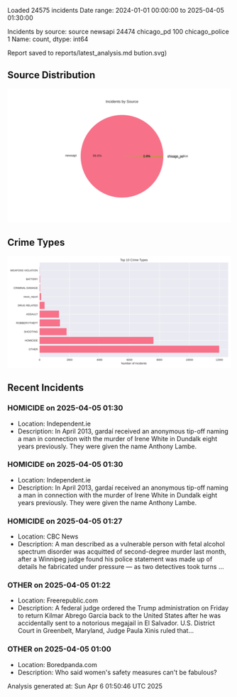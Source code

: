
Loaded 24575 incidents
Date range: 2024-01-01 00:00:00 to 2025-04-05 01:30:00

Incidents by source:
source
newsapi           24474
chicago_pd          100
chicago_police        1
Name: count, dtype: int64

Report saved to reports/latest_analysis.md
bution.svg)

## Source Distribution
![Source Distribution](images/source_distribution.svg)

## Crime Types
![Crime Types](images/crime_types.svg)

## Recent Incidents

### HOMICIDE on 2025-04-05 01:30
- Location: Independent.ie
- Description: In April 2013, gardaí received an anonymous tip-off naming a man in connection with the murder of Irene White in Dundalk eight years previously. They were given the name Anthony Lambe.


### HOMICIDE on 2025-04-05 01:30
- Location: Independent.ie
- Description: In April 2013, gardaí received an anonymous tip-off naming a man in connection with the murder of Irene White in Dundalk eight years previously. They were given the name Anthony Lambe.


### HOMICIDE on 2025-04-05 01:27
- Location: CBC News
- Description: A man described as a vulnerable person with fetal alcohol spectrum disorder was acquitted of second-degree murder last month, after a Winnipeg judge found his police statement was made up of details he fabricated under pressure — as two detectives took turns …


### OTHER on 2025-04-05 01:22
- Location: Freerepublic.com
- Description: A federal judge ordered the Trump administration on Friday to return Kilmar Abrego Garcia back to the United States after he was accidentally sent to a notorious megajail in El Salvador. U.S. District Court in Greenbelt, Maryland, Judge Paula Xinis ruled that…


### OTHER on 2025-04-05 01:00
- Location: Boredpanda.com
- Description: Who said women's safety measures can't be fabulous?

Analysis generated at: Sun Apr  6 01:50:46 UTC 2025
